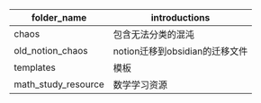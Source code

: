 | folder_name      | introductions                  |
| ---------------- | ------------------------------ |
| chaos            | 包含无法分类的混沌             |
| old_notion_chaos | notion迁移到obsidian的迁移文件 |
| templates        | 模板                           |
| math_study_resource                 |数学学习资源                                |


